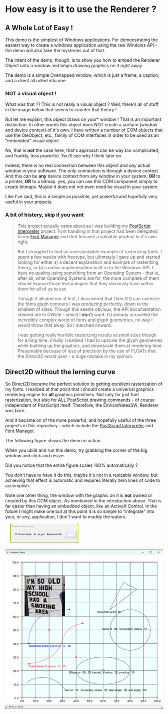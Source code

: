 # How easy is it to use the Renderer ?

## A Whole Lot of Easy !

This demo is the simplest of Windows applications. For demonstrating the easiest way to create a
windows application using the raw Windows API - the demo will also take the mysteries out of that.

The intent of the demo, though, is to show you how to embed the Renderer Object onto a window 
and begin drawing graphics on it right away.

The demo is a simple Overlapped window, which is just a frame, a caption, and a client all rolled into one.

### NOT a visual object !

What was that ?? This is not really a visual object ? Well, there's all of stuff in the image below
that seems to counter that theory !

But let me explain, this object draws on *your** window ! That is an important distinction. In other words
this object does NOT create a surface (window and device context) of it's own. I have written a number
of COM objects that use the OleObject, etc., family of COM interfaces in order to be used as an "embedded" visual
object. 

No, that is **not** the case here, that's approach can be way too complicated, and frankly, less powerful. You'll see why I think later on.

Indeed, there is no real connection between this object and *any* actual window in your software. The *only* connection is through a 
device context. And this can be **any** device context from any window in your system, **OR** to a printer, **OR** to a bitmap. yes, 
you can use this COM component simply to create bitmaps. Maybe it does not not even need be visual in your system.

Like I've said, this is a simple as possible, yet powerful and hopefully very useful in your projects.

### A bit of history, skip if you want

>This project actually came about as I was building my [PostScript Interpreter](../../PostScriptInterpreter) project. Font handling in that
project had been delegated to my [Font Manager](../../EnVisioNateSW_FontManager) and *that* became a valuable product in it's own right.
>
>But I struggled to find an unerstandable example of rasterizing fonts. I spent a few weeks with freetype, but ultimately I gave up 
and started looking for either a) a decent explanation and example of rasterizing theory, or b) a *native* implemenation built-in to the 
Windows API. I have no qualms using something from an Operating System - that is, after all, what Operating Systems are for, the more
complete of them should expose those technologies that they obviously have within them for all of us to use.
>
>Though it alluded me at first, I discovered that Direct2D can rasterize the fonts glyph contours I was producing perfectly, down to the 
smallest of sizes. Though this seems obvious, the API documentation steered me to DWrite - which I **don't** want. I'd already unraveled 
the incredibly complex world of fonts and glyph geometries, no way I would throw that away. So I marched onward.
>
>I was getting really horrible rasterizing results at small sizes though for a long time. *Finally* I realized I had to upscale the glyph 
geometries while building up the graphics, and downscale them at rendering time. Presumable because of loss of precision by the use of FLOATs 
that the Direct2D world uses - a huge mistake in my opinion.

## Direct2D without the lerning curve

So Direct2D became the perfect solution to getting excellent rasterization of my fonts. I realized at that point that I should 
create a universal graphics rendering engine for **all** graphics primitives. Not only for just font rasterization, but also for ALL
PostScript drawing commands - of course independent of PostScript itself. Therefore, the EnVisioNatesSW_Renderer was born.

And it became on of the more powerful, and hopefully useful of the three projects in this repository - which include the 
[PostScript Interpreter](../../PostScriptInterpreter) and [Font Manager](../../EnVisioNateSW_FontManager).

The following figure shows the demo in action. 

When you ubild and run this demo, try grabbing the corner of the big window and click and resize.

Did you notice that the entire figure scales 100% automatically ?

You don't have to have it do this, maybe it's not in a resizable window, but achieving that effect is automatic and requires
literally zero lines of code to accomplish.

Note one other thing, the window with the graphic on it is **not** owned or created by this COM object. As mentioned in the 
introduction above. That is far easier than having an embedded object, like an ActiveX Control. In the future I might make one
but at this point it is so simple to "integrate" into your, or any, application, I don't want to muddy the waters.

![Renderer Demo](./Resources/fullSample.png)

